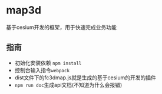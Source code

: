 # map3d
基于cesium开发的框架，用于快速完成业务功能

## 指南
- 初始化安装依赖 `npm install`
- 控制台输入指令`webpack`
- dist文件下的fc3dmap.js就是生成的基于cesium的开发的插件
- `npm run doc`生成api文档(不知道为什么会报错)
